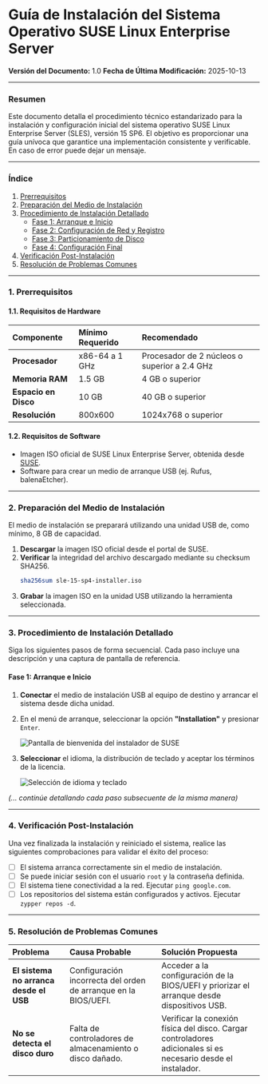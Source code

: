 # Guía de Instalación del Sistema Operativo SUSE Linux Enterprise Server

**Versión del Documento:** 1.0
**Fecha de Última Modificación:** 2025-10-13

---

### **Resumen**

Este documento detalla el procedimiento técnico estandarizado para la instalación y configuración inicial del sistema operativo SUSE Linux Enterprise Server (SLES), versión 15 SP6. El objetivo es proporcionar una guía unívoca que garantice una implementación consistente y verificable. En caso de error puede dejar un mensaje. 

---

### **Índice**

1.  [Prerrequisitos](#1-prerrequisitos)
2.  [Preparación del Medio de Instalación](#2-preparación-del-medio-de-instalación)
3.  [Procedimiento de Instalación Detallado](#3-procedimiento-de-instalación-detallado)
    * [Fase 1: Arranque e Inicio](#fase-1-arranque-e-inicio)
    * [Fase 2: Configuración de Red y Registro](#fase-2-configuración-de-red-y-registro)
    * [Fase 3: Particionamiento de Disco](#fase-3-particionamiento-de-disco)
    * [Fase 4: Configuración Final](#fase-4-configuración-final)
4.  [Verificación Post-Instalación](#4-verificación-post-instalación)
5.  [Resolución de Problemas Comunes](#5-resolución-de-problemas-comunes)

---

### **1. Prerrequisitos**

#### **1.1. Requisitos de Hardware**

| Componente | Mínimo Requerido | Recomendado |
| :--- | :--- | :--- |
| **Procesador** | x86-64 a 1 GHz | Procesador de 2 núcleos o superior a 2.4 GHz |
| **Memoria RAM** | 1.5 GB | 4 GB o superior |
| **Espacio en Disco**| 10 GB | 40 GB o superior |
| **Resolución** | 800x600 | 1024x768 o superior |

#### **1.2. Requisitos de Software**

* Imagen ISO oficial de SUSE Linux Enterprise Server, obtenida desde [SUSE](https://www.suse.com/download/sles/).
* Software para crear un medio de arranque USB (ej. Rufus, balenaEtcher).

---

### **2. Preparación del Medio de Instalación**

El medio de instalación se preparará utilizando una unidad USB de, como mínimo, 8 GB de capacidad.

1.  **Descargar** la imagen ISO oficial desde el portal de SUSE.
2.  **Verificar** la integridad del archivo descargado mediante su checksum SHA256.
    ```bash
    sha256sum sle-15-sp4-installer.iso
    ```
3.  **Grabar** la imagen ISO en la unidad USB utilizando la herramienta seleccionada.

---

### **3. Procedimiento de Instalación Detallado**

Siga los siguientes pasos de forma secuencial. Cada paso incluye una descripción y una captura de pantalla de referencia.

#### **Fase 1: Arranque e Inicio**

1.  **Conectar** el medio de instalación USB al equipo de destino y arrancar el sistema desde dicha unidad.
2.  En el menú de arranque, seleccionar la opción **"Installation"** y presionar `Enter`.

    ![Pantalla de bienvenida del instalador de SUSE](./assets/01-inicio-boot.png)

3.  **Seleccionar** el idioma, la distribución de teclado y aceptar los términos de la licencia.

    ![Selección de idioma y teclado](./assets/02-seleccion-idioma.png)

*(... continúe detallando cada paso subsecuente de la misma manera)*

---

### **4. Verificación Post-Instalación**

Una vez finalizada la instalación y reiniciado el sistema, realice las siguientes comprobaciones para validar el éxito del proceso:

- [ ] El sistema arranca correctamente sin el medio de instalación.
- [ ] Se puede iniciar sesión con el usuario `root` y la contraseña definida.
- [ ] El sistema tiene conectividad a la red. Ejecutar `ping google.com`.
- [ ] Los repositorios del sistema están configurados y activos. Ejecutar `zypper repos -d`.

---

### **5. Resolución de Problemas Comunes**

| Problema | Causa Probable | Solución Propuesta |
| :--- | :--- | :--- |
| **El sistema no arranca desde el USB** | Configuración incorrecta del orden de arranque en la BIOS/UEFI. | Acceder a la configuración de la BIOS/UEFI y priorizar el arranque desde dispositivos USB. |
| **No se detecta el disco duro** | Falta de controladores de almacenamiento o disco dañado. | Verificar la conexión física del disco. Cargar controladores adicionales si es necesario desde el instalador. |
